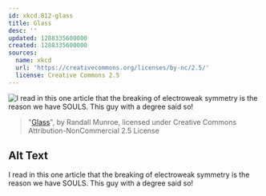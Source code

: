 ```yaml
---
id: xkcd.812-glass
title: Glass
desc: ''
updated: 1288335600000
created: 1288335600000
sources:
  name: xkcd
  url: 'https://creativecommons.org/licenses/by-nc/2.5/'
  license: Creative Commons 2.5
---
```

![I read in this one article that the breaking of electroweak symmetry is the reason we have SOULS. This guy with a degree said so!](https://imgs.xkcd.com/comics/glass.png)
> "[Glass](https://xkcd.com/812/)", by Randall Munroe, licensed under Creative Commons Attribution-NonCommercial 2.5 License

## Alt Text
I read in this one article that the breaking of electroweak symmetry is the reason we have SOULS. This guy with a degree said so!
